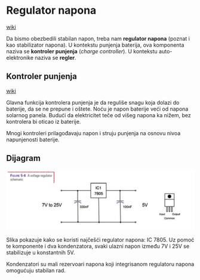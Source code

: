# Regulator napona

[wiki](https://en.wikipedia.org/wiki/Voltage_regulator)

Da bismo obezbedili stabilan napon, treba nam **regulator napona** (poznat i kao stabilizator napona). U kontekstu punjenja baterija, ova komponenta naziva se **kontroler punjenja** (*charge controller*). U kontekstu auto-elektronike naziva se **regler**.

## Kontroler punjenja

[wiki](https://en.wikipedia.org/wiki/Charge_controller)

Glavna funkcija kontrolera punjenja je da reguliše snagu koja dolazi do baterije, da se ne prepune i oštete. Noću je napon baterije veći od napona solarnog panela. Budući da elektricitet teče od višeg napona ka nižem, bez kontrolera bi oticao iz baterije.

Mnogi kontroleri prilagođavaju napon i struju punjenja na osnovu nivoa napunjenosti baterije.

## Dijagram

![](slike/regulator-napona.png)

Slika pokazuje kako se koristi najčešći regulator napona: IC 7805. Uz pomoć te komponente i dva kondenzatora, svaki ulazni napon između 7V i 25V se stabilizuje u konstantnih 5V. 

Kondenzatori su mali rezervoari napona koji integrisanom regulatoru napona omogućuju stabilan rad.
